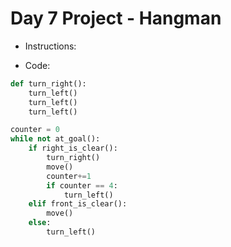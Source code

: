 # Day 7 Project - Hangman
- Instructions:<br>

- Code:
```py
def turn_right():
    turn_left()
    turn_left()
    turn_left()

counter = 0
while not at_goal():
    if right_is_clear():
        turn_right()
        move()
        counter+=1
        if counter == 4:
            turn_left()
    elif front_is_clear():
        move()
    else:
        turn_left()
```

